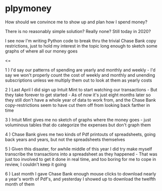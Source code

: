 # plpymoney
How should we convince me to show up and plan how I spend money?

There is no reasonably simple solution? Really none? Still today in 2020?

I see now I'm writing Python code to break thru the trivial Chase Bank copy restrictions, just to hold my interest in the topic long enough to sketch some graphs of where all our money goes

<=

1 ) I'd say our patterns of spending are yearly and monthly and weekly - I'd say we won't properly count the cost of weekly and monthly and unending subscriptions unless we multiply them out to look at them as yearly costs

2 ) Last April I did sign up Intuit Mint to start watching our transactions - But they take forever to get started - As of now it's just eight months later so they still don't have a whole year of data to work from, and the Chase Bank copy-restrictions seem to have cut them off from looking back farther in time

3 ) Intuit Mint gives me no sketch of graphs where the money goes - just voluminous tables that do categorize the expenses but don't graph them

4 ) Chase Bank gives me two kinds of Pdf printouts of spreadsheets, going back years and years, but not the spreadsheets themselves

5 ) Given this disaster, for awhile middle of this year I did try make myself transcribe the transactions into a spreadsheet as they happened - That was just too involved to get it done in real time, and too boring for me to cope in review, I couldn't keep it going

6 ) Last month I gave Chase Bank enough mouse clicks to download nearly a year's worth of Pdf's, and yesterday I showed up to download the twelfth month of them

